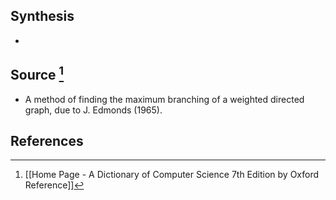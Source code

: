 ## Synthesis
- 
## Source [^1]
- A method of finding the maximum branching of a weighted directed graph, due to J. Edmonds (1965).
## References

[^1]: [[Home Page - A Dictionary of Computer Science 7th Edition by Oxford Reference]]